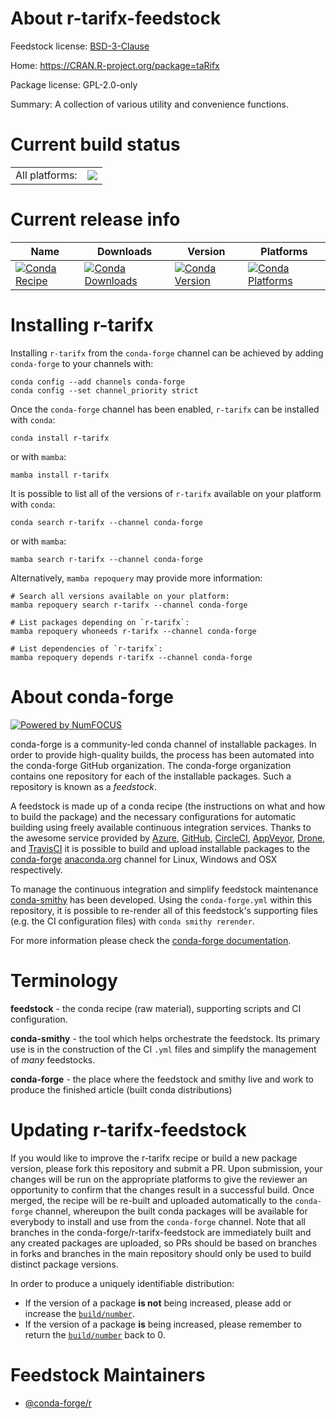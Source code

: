 About r-tarifx-feedstock
========================

Feedstock license: [BSD-3-Clause](https://github.com/conda-forge/r-tarifx-feedstock/blob/main/LICENSE.txt)

Home: https://CRAN.R-project.org/package=taRifx

Package license: GPL-2.0-only

Summary: A collection of various utility and convenience functions.

Current build status
====================


<table><tr><td>All platforms:</td>
    <td>
      <a href="https://dev.azure.com/conda-forge/feedstock-builds/_build/latest?definitionId=9758&branchName=main">
        <img src="https://dev.azure.com/conda-forge/feedstock-builds/_apis/build/status/r-tarifx-feedstock?branchName=main">
      </a>
    </td>
  </tr>
</table>

Current release info
====================

| Name | Downloads | Version | Platforms |
| --- | --- | --- | --- |
| [![Conda Recipe](https://img.shields.io/badge/recipe-r--tarifx-green.svg)](https://anaconda.org/conda-forge/r-tarifx) | [![Conda Downloads](https://img.shields.io/conda/dn/conda-forge/r-tarifx.svg)](https://anaconda.org/conda-forge/r-tarifx) | [![Conda Version](https://img.shields.io/conda/vn/conda-forge/r-tarifx.svg)](https://anaconda.org/conda-forge/r-tarifx) | [![Conda Platforms](https://img.shields.io/conda/pn/conda-forge/r-tarifx.svg)](https://anaconda.org/conda-forge/r-tarifx) |

Installing r-tarifx
===================

Installing `r-tarifx` from the `conda-forge` channel can be achieved by adding `conda-forge` to your channels with:

```
conda config --add channels conda-forge
conda config --set channel_priority strict
```

Once the `conda-forge` channel has been enabled, `r-tarifx` can be installed with `conda`:

```
conda install r-tarifx
```

or with `mamba`:

```
mamba install r-tarifx
```

It is possible to list all of the versions of `r-tarifx` available on your platform with `conda`:

```
conda search r-tarifx --channel conda-forge
```

or with `mamba`:

```
mamba search r-tarifx --channel conda-forge
```

Alternatively, `mamba repoquery` may provide more information:

```
# Search all versions available on your platform:
mamba repoquery search r-tarifx --channel conda-forge

# List packages depending on `r-tarifx`:
mamba repoquery whoneeds r-tarifx --channel conda-forge

# List dependencies of `r-tarifx`:
mamba repoquery depends r-tarifx --channel conda-forge
```


About conda-forge
=================

[![Powered by
NumFOCUS](https://img.shields.io/badge/powered%20by-NumFOCUS-orange.svg?style=flat&colorA=E1523D&colorB=007D8A)](https://numfocus.org)

conda-forge is a community-led conda channel of installable packages.
In order to provide high-quality builds, the process has been automated into the
conda-forge GitHub organization. The conda-forge organization contains one repository
for each of the installable packages. Such a repository is known as a *feedstock*.

A feedstock is made up of a conda recipe (the instructions on what and how to build
the package) and the necessary configurations for automatic building using freely
available continuous integration services. Thanks to the awesome service provided by
[Azure](https://azure.microsoft.com/en-us/services/devops/), [GitHub](https://github.com/),
[CircleCI](https://circleci.com/), [AppVeyor](https://www.appveyor.com/),
[Drone](https://cloud.drone.io/welcome), and [TravisCI](https://travis-ci.com/)
it is possible to build and upload installable packages to the
[conda-forge](https://anaconda.org/conda-forge) [anaconda.org](https://anaconda.org/)
channel for Linux, Windows and OSX respectively.

To manage the continuous integration and simplify feedstock maintenance
[conda-smithy](https://github.com/conda-forge/conda-smithy) has been developed.
Using the ``conda-forge.yml`` within this repository, it is possible to re-render all of
this feedstock's supporting files (e.g. the CI configuration files) with ``conda smithy rerender``.

For more information please check the [conda-forge documentation](https://conda-forge.org/docs/).

Terminology
===========

**feedstock** - the conda recipe (raw material), supporting scripts and CI configuration.

**conda-smithy** - the tool which helps orchestrate the feedstock.
                   Its primary use is in the construction of the CI ``.yml`` files
                   and simplify the management of *many* feedstocks.

**conda-forge** - the place where the feedstock and smithy live and work to
                  produce the finished article (built conda distributions)


Updating r-tarifx-feedstock
===========================

If you would like to improve the r-tarifx recipe or build a new
package version, please fork this repository and submit a PR. Upon submission,
your changes will be run on the appropriate platforms to give the reviewer an
opportunity to confirm that the changes result in a successful build. Once
merged, the recipe will be re-built and uploaded automatically to the
`conda-forge` channel, whereupon the built conda packages will be available for
everybody to install and use from the `conda-forge` channel.
Note that all branches in the conda-forge/r-tarifx-feedstock are
immediately built and any created packages are uploaded, so PRs should be based
on branches in forks and branches in the main repository should only be used to
build distinct package versions.

In order to produce a uniquely identifiable distribution:
 * If the version of a package **is not** being increased, please add or increase
   the [``build/number``](https://docs.conda.io/projects/conda-build/en/latest/resources/define-metadata.html#build-number-and-string).
 * If the version of a package **is** being increased, please remember to return
   the [``build/number``](https://docs.conda.io/projects/conda-build/en/latest/resources/define-metadata.html#build-number-and-string)
   back to 0.

Feedstock Maintainers
=====================

* [@conda-forge/r](https://github.com/conda-forge/r/)

